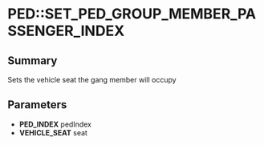 # PED::SET_PED_GROUP_MEMBER_PASSENGER_INDEX

## Summary
Sets the vehicle seat the gang member will occupy

## Parameters
* **PED_INDEX** pedIndex
* **VEHICLE_SEAT** seat